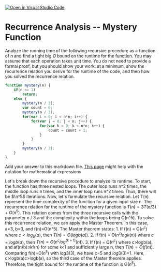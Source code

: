 [![Open in Visual Studio Code](https://classroom.github.com/assets/open-in-vscode-718a45dd9cf7e7f842a935f5ebbe5719a5e09af4491e668f4dbf3b35d5cca122.svg)](https://classroom.github.com/online_ide?assignment_repo_id=13027387&assignment_repo_type=AssignmentRepo)
# Recurrence Analysis -- Mystery Function

Analyze the running time of the following recursive procedure as a function of
$n$ and find a tight big $O$ bound on the runtime for the function. You may
assume that each operation takes unit time. You do not need to provide a formal
proof, but you should show your work: at a minimum, show the recurrence relation
you derive for the runtime of the code, and then how you solved the recurrence
relation.

```javascript
function mystery(n) {
    if(n <= 1)
        return;
    else {
        mystery(n / 3);
        var count = 0;
        mystery(n / 3);
        for(var i = 0; i < n*n; i++) {
            for(var j = 0; j < n; j++) {
                for(var k = 0; k < n*n; k++) {
                    count = count + 1;
                }
            }
        }
        mystery(n / 3);
    }
}
```

Add your answer to this markdown file. [This
page](https://docs.github.com/en/get-started/writing-on-github/working-with-advanced-formatting/writing-mathematical-expressions)
might help with the notation for mathematical expressions



Let's break down the recursive procedure to analyze its runtime. To start, the function has three nested loops. The outer loop runs n^2 times, the middle loop runs n times, and the inner loop runs n^2 times. Thus, there will be  $\n^5$ iterations. Now, let's formulate the recursive relation. Let T(n) represent the time complexity of the function for a given input size n. The recurrence relation for the runtime of the mystery function is $T(n)=3T(n/3)+O(n^5)$. This relation comes from the three recursive calls with the parameter n / 3 and the complexity within the loops being O(n^5). To solve this recurrence relation, we can apply the Master Theorem. In this case, a=3, b=3, and f(n)=O(n^5).
The Master theorem states:
    1. If f(n) = O($n^c$) where $c<log⁡_b(a)$, then $T(n)=Θ(log⁡b(a))$.
    2. If f(n) = Θ($n^clog⁡k(n)$) where $c=log⁡b(a)$, then $T(n)=Θ(n^clog⁡^(k+1)(n))$.
    3. If f(n) = Ω($n^c$) where c>log⁡b(a), and af(n/b)≤kf(n) for some k<1 and sufficiently large n, then         $T(n)=Θ(f(n))$.
Comparing f(n)=O($n^5$) with $log⁡3(3)$, we have c=5 and $log⁡3(3)$=1.
Here, c>log⁡b(a)c>logb(a), so the third case of the Master theorem applies. Therefore, the tight bound for the runtime of the function is Θ($n^5$).

